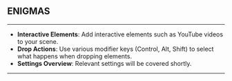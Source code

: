 


## ENIGMAS
----

- **Interactive Elements**: Add interactive elements such as YouTube videos to your scene.
- **Drop Actions**: Use various modifier keys (Control, Alt, Shift) to select what happens when dropping elements.
- **Settings Overview**: Relevant settings will be covered shortly.

---